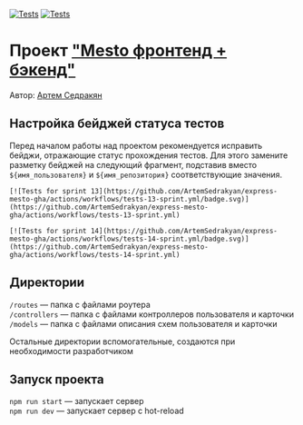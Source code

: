 [![Tests](https://github.com/yandex-praktikum/express-mesto-gha/actions/workflows/tests-13-sprint.yml/badge.svg)](https://github.com/yandex-praktikum/express-mesto-gha/actions/workflows/tests-13-sprint.yml) [![Tests](https://github.com/yandex-praktikum/express-mesto-gha/actions/workflows/tests-14-sprint.yml/badge.svg)](https://github.com/yandex-praktikum/express-mesto-gha/actions/workflows/tests-14-sprint.yml)  
# Проект ["Mesto фронтенд + бэкенд"](https://artemsedrakyan.github.io/express-mesto-gha/)  

Автор: [Артем Седракян](https://github.com/ArtemSedrakyan)  


## Настройка бейджей статуса тестов  
Перед началом работы над проектом рекомендуется исправить бейджи, отражающие статус прохождения тестов.
Для этого замените разметку бейджей на следующий фрагмент, подставив вместо `${имя_пользователя}` и `${имя_репозитория}` соответствующие значения.  

```
[![Tests for sprint 13](https://github.com/ArtemSedrakyan/express-mesto-gha/actions/workflows/tests-13-sprint.yml/badge.svg)](https://github.com/ArtemSedrakyan/express-mesto-gha/actions/workflows/tests-13-sprint.yml) 

[![Tests for sprint 14](https://github.com/ArtemSedrakyan/express-mesto-gha/actions/workflows/tests-14-sprint.yml/badge.svg)](https://github.com/ArtemSedrakyan/express-mesto-gha/actions/workflows/tests-14-sprint.yml)
```
   

## Директории  

`/routes` — папка с файлами роутера  
`/controllers` — папка с файлами контроллеров пользователя и карточки   
`/models` — папка с файлами описания схем пользователя и карточки  
  
Остальные директории вспомогательные, создаются при необходимости разработчиком

## Запуск проекта

`npm run start` — запускает сервер   
`npm run dev` — запускает сервер с hot-reload
